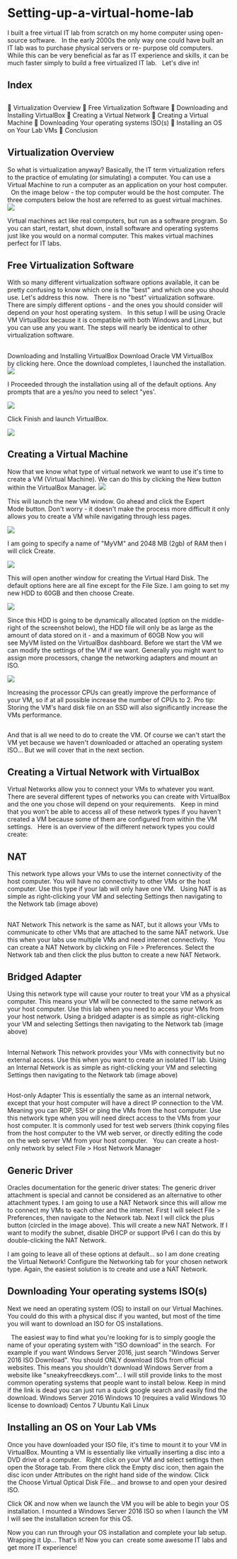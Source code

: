 # Setting-up-a-virtual-home-lab
I built a free virtual IT lab from scratch on my home computer using open-source software.
 
In the early 2000s the only way one could have built an IT lab was to purchase physical servers or re-
purpose old computers. While this can be very beneficial as far as IT experience and skills, it can be
much faster simply to build a free virtualized IT lab.
 
Let&#39;s dive in!
<h2>Index<h2></h2>
 Virtualization Overview
 Free Virtualization Software
 Downloading and Installing VirtualBox
 Creating a Virtual Network
 Creating a Virtual Machine
 Downloading Your operating systems ISO(s)
 Installing an OS on Your Lab VMs
 Conclusion

<h2>Virtualization Overview</h2>
So what is virtualization anyway? Basically, the IT term virtualization refers to the practice of emulating
(or simulating) a computer. You can use a Virtual Machine to run a computer as an application on your
host computer.
 
On the image below - the top computer would be the host computer. The three computers below the
host are referred to as guest virtual machines.


<img src="Screenshot 2025-01-09 204051.png"             >



Virtual machines act like real computers, but run as a software program. So you can start, restart, shut
down, install software and operating systems just like you would on a normal computer.
This makes virtual machines perfect for IT labs.
<h2>Free Virtualization Software</h2>
With so many different virtualization software options available, it can be pretty confusing to know
which one is the &quot;best&quot; and which one you should use. Let&#39;s address this now.
 
There is no &quot;best&quot; virtualization software. There are simply different options - and the ones you should
consider will depend on your host operating system.
 
In this setup I will be using Oracle VM VirtualBox because it is compatible with both Windows and Linux,
but you can use any you want. The steps will nearly be identical to other virtualization software.
 
<h2></h2>Downloading and Installing VirtualBox</h2>
Download Oracle VM VirtualBox by clicking here. Once the download completes, I launched the
installation.


<img src="VirtualBox-Install.jpg">


I Proceeded through the installation using all of the default options. Any prompts that are a yes/no you
need to select &quot;yes&#39;.

<img src="VirtualBox-Complete.jpg">


Click Finish and launch VirtualBox.


<img src="VirtualBox-Dashboard.jpg">

<h2>Creating a Virtual Machine</h2>
Now that we know what type of virtual network we want to use it&#39;s time to create a VM (Virtual
Machine). We can do this by clicking the New button within the VirtualBox Manager.


<img src="New.jpg">


This will launch the new VM window. Go ahead and click the Expert Mode button. Don&#39;t worry - it
doesn&#39;t make the process more difficult it only allows you to create a VM while navigating through less
pages.



<img src="New-VM.jpg">



I am going to specify a name of &quot;MyVM&quot; and 2048 MB (2gb) of RAM then I will click Create.


<img src="New-Vm2.jpg">



This will open another window for creating the Virtual Hard Disk. The default options here are all fine
except for the File Size. I am going to set my new HDD to 60GB and then choose Create.


<img src="New-VM-HDD.jpg">


Since this HDD is going to be dynamically allocated (option on the middle-right of the screenshot below),
the HDD file will only be as large as the amount of data stored on it - and a maximum of 60GB
Now you will see MyVM listed on the VirtualBox dashboard. Before we start the VM we can modify the
settings of the VM if we want. Generally you might want to assign more processors, change the
networking adapters and mount an ISO.


<img src="VM-Settings.jpg">



Increasing the processor CPUs can greatly improve the performance of your VM, so if at all possible
increase the number of CPUs to 2.
Pro tip: Storing the VM&#39;s hard disk file on an SSD will also significantly increase the VMs performance.


<img src="">



And that is all we need to do to create the VM. Of course we can&#39;t start the VM yet because we haven&#39;t
downloaded or attached an operating system ISO... But we will cover that in the next section.
<h2>Creating a Virtual Network with VirtualBox</h2>
Virtual Networks allow you to connect your VMs to whatever you want. There are several different
types of networks you can create with VirtualBox and the one you chose will depend on your
requirements.
 
Keep in mind that you won&#39;t be able to access all of these network types if you haven&#39;t created a VM
because some of them are configured from within the VM settings.
 
Here is an overview of the different network types you could create:

<h2>NAT</h2>
This network type allows your VMs to use the internet connectivity of the host computer. You will have
no connectivity to other VMs or the host computer. Use this type if your lab will only have one VM.
 
Using NAT is as simple as right-clicking your VM and selecting Settings then navigating to the Network
tab (image above)
<h2></h2>NAT Network</h2>
This network is the same as NAT, but it allows your VMs to communicate to other VMs that are attached
to the same NAT network. Use this when your labs use multiple VMs and need internet connectivity.
 
You can create a NAT Network by clicking on File &gt; Preferences. Select the Network tab and then click
the plus button to create a new NAT Network.

<h2>Bridged Adapter</h2>
Using this network type will cause your router to treat your VM as a physical computer. This means your
VM will be connected to the same network as your host computer. Use this lab when you need to access
your VMs from your host network.
Using a bridged adapter is as simple as right-clicking your VM and selecting Settings then navigating to
the Network tab (image above)
<h2></h2>Internal Network</h2>
This network provides your VMs with connectivity but no external access. Use this when you want to
create an isolated IT lab.
Using an Internal Network is as simple as right-clicking your VM and selecting Settings then navigating to
the Network tab (image above)
<h2></h2>Host-only Adapter</h2>
This is essentially the same as an internal network, except that your host computer will have a direct IP
connection to the VM. Meaning you can RDP, SSH or ping the VMs from the host computer. Use this
network type when you will need direct access to the VMs from your host computer. It is commonly
used for test web servers (think copying files from the host computer to the VM web server, or directly
editing the code on the web server VM from your host computer.
 
You can create a host-only network by select File &gt; Host Network Manager

<h2>Generic Driver</h2>
Oracles documentation for the generic driver states:
The generic driver attachment is special and cannot be considered as an alternative to other attachment
types.
I am going to use a NAT Network since this will allow me to connect my VMs to each other and the
internet.
First I will select File &gt; Preferences, then navigate to the Network tab. Next I will click the plus button
(circled in the image above).
This will create a new NAT Network. If I want to modify the subnet, disable DHCP or support IPv6 I can
do this by double-clicking the NAT Network.

I am going to leave all of these options at default... so I am done creating the Virtual Network!
Configure the Networking tab for your chosen network type. Again, the easiest solution is to create and
use a NAT Network.

<h2>Downloading Your operating systems ISO(s)</h2>
Next we need an operating system (OS) to install on our Virtual Machines. You could do this with a
physical disc if you wanted, but most of the time you will want to download an ISO for OS installations.

 
The easiest way to find what you&#39;re looking for is to simply google the name of your operating system
with &quot;ISO download&quot; in the search.  For example if you want Windows Server 2016, just search
&quot;Windows Server 2016 ISO Download&quot;.
You should ONLY download ISOs from official websites. This means you shouldn&#39;t download Windows
Server from a website like &quot;sneakyfreecdkeys.com&quot;...
I will still provide links to the most common operating systems that people want to install below. Keep in
mind if the link is dead you can just run a quick google search and easily find the download.
Windows Server 2016
Windows 10 (requires a valid Windows 10 license to download)
Centos 7
Ubuntu
Kali Linux
<h2>Installing an OS on Your Lab VMs</h2>
Once you have downloaded your ISO file, it&#39;s time to mount it to your VM in VirtualBox. Mounting a VM
is essentially like virtually inserting a disc into a DVD drive of a computer.
 
Right click on your VM and select settings then open the Storage tab. From there click the Empty disc
icon, then again the disc icon under Attributes on the right hand side of the window. Click the Choose
Virtual Optical Disk File... and browse to and open your desired ISO.

Click OK and now when we launch the VM you will be able to begin your OS installation.
I mounted a Windows Server 2016 ISO so when I launch the VM I will see the installation screen for this
OS.

Now you can run through your OS installation and complete your lab setup.
Wrapping it Up...
That&#39;s it! Now you can  create some awesome IT labs and get more IT experience!

